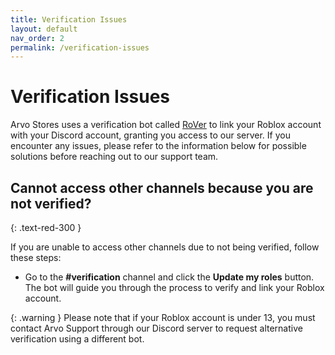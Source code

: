 ```yaml
---
title: Verification Issues
layout: default
nav_order: 2
permalink: /verification-issues
---
```


# Verification Issues
Arvo Stores uses a verification bot called [RoVer](https://rover.link) to link your Roblox account with your Discord account, granting you access to our server. If you encounter any issues, please refer to the information below for possible solutions before reaching out to our support team.
## Cannot access other channels because you are not verified?
{: .text-red-300 }

If you are unable to access other channels due to not being verified, follow these steps:  
* Go to the **#verification** channel and click the **Update my roles** button.  
The bot will guide you through the process to verify and link your Roblox account.

{: .warning }
Please note that if your Roblox account is under 13, you must contact Arvo Support through our Discord server to request alternative verification using a different bot.


